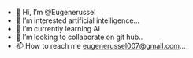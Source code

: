 - 👋 Hi, I’m @Eugenerussel
- 👀 I’m interested artificial intelligence...
- 🌱 I’m currently learning AI
- 💞️ I’m looking to collaborate on git hub..
- 📫 How to reach me eugenerussel007@gmail.com...

<!---
Eugenerussel/Eugenerussel is a ✨ special ✨ repository because its `README.md` (this file) appears on your GitHub profile.
You can click the Preview link to take a look at your changes.
--->
